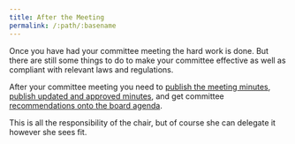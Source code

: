 ```yaml
---
title: After the Meeting
permalink: /:path/:basename
---
```


Once you have
had your committee meeting
the hard work is done.
But there are still
some things to do
to make your committee effective
as well as compliant
with relevant laws and regulations.

After your committee meeting
you need to
[publish the meeting minutes](publish-minutes),
[publish updated and approved minutes](publish-approved-minutes),
and get committee [recommendations
onto the board agenda](get-on-board-agenda).

This is all the responsibility
of the chair,
but of course
she can delegate it
however she sees fit.
